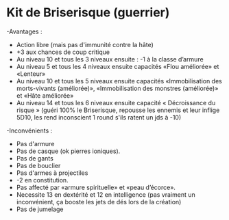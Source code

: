 # Kit de Briserisque (guerrier)

-Avantages :
- Action libre (mais pas d'immunité contre la hâte)
- +3 aux chances de coup critique
- Au niveau 10 et tous les 3 niveaux ensuite : -1 à la classe d’armure
- Au niveau 5 et tous les 4 niveaux ensuite capacités «Flou améliorée» et «Lenteur» 
- Au niveau 10 et tous les 5 niveaux ensuite capacités «Immobilisation des morts-vivants (améliorée)», «Immobilisation des monstres (améliorée)» et «Hâte améliorée»
- Au niveau 14 et tous les 6 niveaux ensuite capacité « Décroissance du risque » (guéri 100% le Briserisque, repousse les ennemis et leur inflige 5D10, les rend inconscient 1 round s'ils ratent un jds à -10)

-Inconvénients :
- Pas d'armure
- Pas de casque (ok pierres ioniques).
- Pas de gants
- Pas de bouclier
- Pas d'armes à projectiles
- -2 en constitution.
- Pas affecté par «armure spirituelle» et «peau d’écorce».
- Necessite 13 en dextérité et 12 en intelligence (pas vraiment un inconvénient, ça booste les jets de dés lors de la création)
- Pas de jumelage

